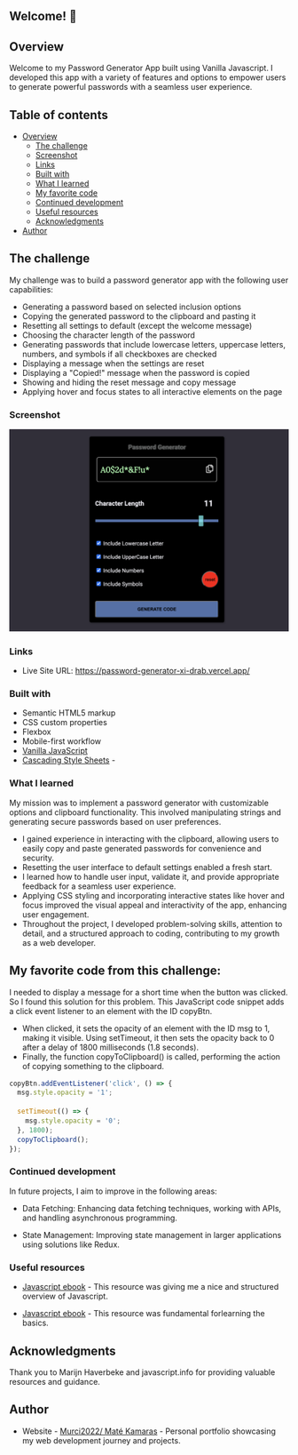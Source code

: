 ## Welcome! 👋

## Overview

Welcome to my Password Generator App built using Vanilla Javascript. I developed this app with a variety of features and options to empower users to generate powerful passwords with a seamless user experience.

## Table of contents

- [Overview](#overview)
  - [The challenge](#the-challenge)
  - [Screenshot](#screenshot)
  - [Links](#links)
  - [Built with](#built-with)
  - [What I learned](#what-i-learned)
  - [My favorite code](#my-favorite-code-from-this-challenge)
  - [Continued development](#continued-development)
  - [Useful resources](#useful-resources)
  - [Acknowledgments](#acknowledgments)
- [Author](#author)

## The challenge

My challenge was to build a password generator app with the following user capabilities:

- Generating a password based on selected inclusion options
- Copying the generated password to the clipboard and pasting it
- Resetting all settings to default (except the welcome message)
- Choosing the character length of the password
- Generating passwords that include lowercase letters, uppercase letters, numbers, and symbols if all checkboxes are checked
- Displaying a message when the settings are reset
- Displaying a "Copied!" message when the password is copied
- Showing and hiding the reset message and copy message
- Applying hover and focus states to all interactive elements on the page

### Screenshot

![Preview of Password Generator App](./PGscreenshot.png)

### Links

- Live Site URL: https://password-generator-xi-drab.vercel.app/

### Built with

- Semantic HTML5 markup
- CSS custom properties
- Flexbox
- Mobile-first workflow
- [Vanilla JavaScript](https://developer.mozilla.org/en-US/docs/Web/JavaScript)
- [Cascading Style Sheets](https://developer.mozilla.org/en-US/docs/Web/CSS) -

### What I learned

My mission was to implement a password generator with customizable options and clipboard functionality. This involved manipulating strings and generating secure passwords based on user preferences.

- I gained experience in interacting with the clipboard, allowing users to easily copy and paste generated passwords for convenience and security.
- Resetting the user interface to default settings enabled a fresh start.
- I learned how to handle user input, validate it, and provide appropriate feedback for a seamless user experience.
- Applying CSS styling and incorporating interactive states like hover and focus improved the visual appeal and interactivity of the app, enhancing user engagement.
- Throughout the project, I developed problem-solving skills, attention to detail, and a structured approach to coding, contributing to my growth as a web developer.

## My favorite code from this challenge:

I needed to display a message for a short time when the button was clicked. So I found this solution for this problem. This JavaScript code snippet adds a click event listener to an element with the ID copyBtn.

- When clicked, it sets the opacity of an element with the ID msg to 1, making it visible.
  Using setTimeout, it then sets the opacity back to 0 after a delay of 1800 milliseconds (1.8 seconds).
- Finally, the function copyToClipboard() is called, performing the action of copying something to the clipboard.

```js
copyBtn.addEventListener('click', () => {
  msg.style.opacity = '1';

  setTimeout(() => {
    msg.style.opacity = '0';
  }, 1800);
  copyToClipboard();
});
```

### Continued development

In future projects, I aim to improve in the following areas:

- Data Fetching: Enhancing data fetching techniques, working with APIs, and handling asynchronous programming.

- State Management: Improving state management in larger applications using solutions like Redux.

### Useful resources

- [Javascript ebook](https://javascript.info/) - This resource was giving me a nice and structured overview of Javascript.

- [Javascript ebook](https://eloquentjavascript.net/) - This resource was fundamental forlearning the basics.

## Acknowledgments

Thank you to Marijn Haverbeke and javascript.info for providing valuable resources and guidance.

## Author

- Website - [Murci2022/ Maté Kamaras](portfolio-mate.vercel.app) -
  Personal portfolio showcasing my web development journey and projects.
